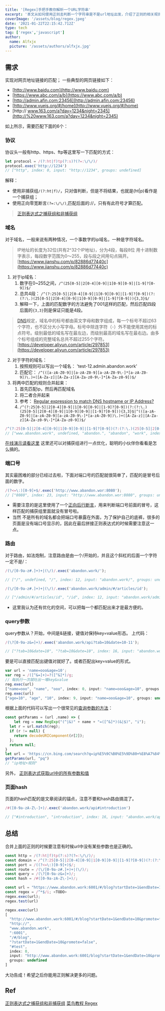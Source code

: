 ```yaml
---
title: '[Regex]手把手教你解析一个URL字符串'
excerpt: '本文从如何使用正则去判断一个字符串是不是url地址出发，介绍了正则的相关规则与技巧'
coverImage: '/assets/blog/regex.jpeg'
date: '2021-01-22T22:15:42.712Z'
type: tech
tag: ['regex','javascript']
author:
  name: Alfxjx
  picture: '/assets/authors/alfxjx.jpg'
---
```


## 需求
实现对网页地址链接的匹配；
一些典型的网页链接如下：

- [http://www.baidu.com](http://www.baidu.com)
- [https://www.abc.com/a/b](https://www.abc.com/a/b)
- [http://admin.afin.com:23456](http://admin.afin.com:23456)
- [http://www.vuejs.org/#/home](http://www.vuejs.org/#/home)
- [http:// www.163.com/a?day=1234&night=2345](http://%20www.163.com/a?day=1234&night=2345)

如上所示，需要匹配下面的6个：
### 协议
协议头一般有http、https、ftp等这里写一下匹配的方式：
```javascript
let protocol = /(?:ht|f)tp(?:s)?(?=:\/\/)/
protocol.exec('http://1234')
// ["http", index: 0, input: "http://1234", groups: undefined]
```
解释：

- 使用非捕获组`/(?:ht|f)/`，只对值判断，但是不将结果，也就是(ht|p)看作是一个捕获组；
- 使用正向零宽断言`(?=:\/\/)`,匹配后面的://，只有有此符号才算匹配。
> [正则表达式之捕获组和非捕获组](https://www.jianshu.com/p/2547f0e3e809)

### 域名
对于域名，一般来说有两种情况，一个事数字的ip域名，一种是字符域名。
> IP地址的长度为32位(共有2^32个IP地址)，分为4段，每段8位
> 用十进制数字表示，每段数字范围为0～255，段与段之间用句点隔开。
> [https://www.jianshu.com/p/82886d77440c](https://www.jianshu.com/p/82886d77440c)

1. 对于ip域名：
   1. 数字在0~255之间，`/^(25[0-5]|2[0-4][0-9]|1[0-9][0-9]|[1-9]?[0-9])$/`
   1. 总共4段： `/^(?:25[0-5]|2[0-4][0-9]|1[0-9][0-9]|[1-9]?[0-9])(?:(?:\.)(25[0-5]|2[0-4][0-9]|1[0-9][0-9]|[1-9]?[0-9])){3,3}$/`
   1. 解释一下，上面的匹配数字的方法避免了001这样的匹配，然后匹配四段后面的`{3,3}`则是保证只能是4段。
> [DNS](http://baike.baidu.com/view/22276.htm)规定，域名中的标号都由英文字母和数字组成，每一个标号不超过63个字符，也不区分大小写字母。标号中除连字符（-）外不能使用其他的标点符号。级别最低的域名写在最左边，而级别最高的域名写在最右边。由多个标号组成的完整域名总共不超过255个字符。
> [https://developer.aliyun.com/article/297853](https://developer.aliyun.com/article/297853)

2. 对于字符的域名：
   1. 按照规则可以写出一个域名： 'test-12.admin.abandon.work'
   1. 匹配它： `/^(([a-zA-Z0-9]|[a-zA-Z0-9][a-zA-Z0-9\-]*[a-zA-Z0-9])\.)+([A-Za-z]|[A-Za-z][A-Za-z0-9\-]*[A-Za-z0-9])$/`
3. 将两中匹配的规则合并起来：
   1. 首先匹配ip，然后再匹配域名
   1. 将二者合并起来
   1. 参考： [Regular expression to match DNS hostname or IP Address?](https://stackoverflow.com/questions/106179/regular-expression-to-match-dns-hostname-or-ip-address)
   1. `/^(?:25[0-5]|2[0-4][0-9]|1[0-9][0-9]|[1-9]?[0-9])(?:(?:\.)(25[0-5]|2[0-4][0-9]|1[0-9][0-9]|[1-9]?[0-9])){3,3}$|^(([a-zA-Z0-9]|[a-zA-Z0-9][a-zA-Z0-9\-]*[a-zA-Z0-9])\.)+([A-Za-z]|[A-Za-z][A-Za-z0-9\-]*[A-Za-z0-9])$/`
```javascript
/^(?:25[0-5]|2[0-4][0-9]|1[0-9][0-9]|[1-9]?[0-9])(?:(?:\.)(25[0-5]|2[0-4][0-9]|1[0-9][0-9]|[1-9]?[0-9])){3,3}$|^(([a-zA-Z0-9]|[a-zA-Z0-9][a-zA-Z0-9\-]*[a-zA-Z0-9])\.)+([A-Za-z]|[A-Za-z][A-Za-z0-9\-]*[A-Za-z0-9])$/.exec("www.abandon.work");
// ["www.abandon.work", undefined, "abandon.", "abandon", "work", index: 0, input: "www.abandon.work", groups: undefined]
```
[在线演示请看这里](https://regexr.com/5gu8v)
这里还可以对捕获组进行一点优化，聪明的小伙伴你看看是怎么搞的。
### 端口号
其实最困难的部分已经过去啦，下面对端口号的匹配就很简单了，匹配的是冒号后面的数字。
```javascript
/(?<=\:)[0-9]+$/.exec('http://www.abandon.wor:8080');
// ["8080", index: 23, input: "http://www.abandon.wor:8080", groups: undefined]
```

- 需要注意的是这里使用了一个[正向后行断言](https://www.runoob.com/w3cnote/reg-lookahead-lookbehind.html)，用来判断端口号前面的冒号，这样匹配的捕获组里面就没有冒号啦。
- 当然 不是所有的域名都会把端口号暴露在外面，为了保护自己的底裤，很多的页面是没有端口号显示的，因此在最后拼接正则表达式的时候需要注意这一点。
### 路由
对于路由，如法炮制，注意路由是由一个/开始的，并且这个斜杠的后面一个字符一定不是/：
```javascript
/(\/[0-9a-z#.]+)+|(\/)/.exec('abandon.work/');

// ["/", undefined, "/", index: 12, input: "abandon.work/", groups: undefined]

/(\/[0-9a-z#.]+)+|(\/)/.exec('abandon.work/admin/#/articles/id');

// ["/admin/#/articles/id", "/id", index: 12, input: "abandon.work/admin/#/articles/id", groups: undefined]
```

- 这里我认为还有优化的空间，可以把每一个都匹配出来才是最方便的。**<TODO>**
### query参数
query参数从？开始，中间是&链接，键值对保持key=value形态。
上代码：
```javascript
/(\?[0-9a-z&=]+)/.exec('abandon.work/api?tab=10&date=10-11');

// ["?tab=10&date=10", "?tab=10&date=10", index: 16, input: "abandon.work/api?tab=10&date=10-11", groups: undefined]
```
要是可以直接匹配出键值对就好了。或者匹配出key=value的形式。
```javascript
var url = 'name=ooo&age=10';
var reg = /([^&=]+)=?([^&]*)/g;
// 每执行一次就吐出一堆key&value
reg.exec(url)
["name=ooo", "name", "ooo", index: 0, input: "name=ooo&age=10", groups: undefined]
reg.exec(url)
["age=10", "age", "10", index: 9, input: "name=ooo&age=10", groups: undefined]
```
根据上面的代码可以写出一个很常见的[查询参数的方法](https://www.jianshu.com/p/708c915fb905)：
```javascript
const getParams = (url ,name) => {
	let reg = new RegExp("(^|&)" + name + "=([^&]*)(&|$)", "i");
  let r = url.match(reg);
  if (r != null) {
    return decodeURIComponent(r[2]);
  };
  return null;
}
let url = 'https://cn.bing.com/search?q=ip%E5%9C%B0%E5%9D%80+%E8%A7%84%E5%88%99&qs=n&form=QBRE&sp=-1&pq=ip%E5%9C%B0%E5%9D%80+%E8%A7%84%E5%88%99&sc=1-7&sk=&cvid=FC57C982563B4F188629B32CAE541761';
getParams(url, "pq")
// "ip地址+规则"
```
另外， [正则表达式获取url中的所有参数和值](https://www.cnblogs.com/fengshuzi/p/3378957.html)
### 页面hash
页面的hash匹配的是文章阅读的锚点，注意不要和hash路由搞混了。
```javascript
/#([0-9a-zA-Z\-]+)/.exec('abandon.work/api#introduction')

// ["#introduction", "introduction", index: 16, input: "abandon.work/api#introduction", groups: undefined]
```


## 总结
合并上面的正则的时候要注意有时候url中没有某些参数也是正确的。
```javascript
const http = /(?:ht|f)tp(?:s)?(?=:\/\/)/;
const domain = /^(?:25[0-5]|2[0-4][0-9]|1[0-9][0-9]|[1-9]?[0-9])(?:(?:\.)(25[0-5]|2[0-4][0-9]|1[0-9][0-9]|[1-9]?[0-9])){3,3}$|^(([a-zA-Z0-9]|[a-zA-Z0-9][a-zA-Z0-9\-]*[a-zA-Z0-9])\.)+([A-Za-z]|[A-Za-z][A-Za-z0-9\-]*[A-Za-z0-9])$/;
const port = /((?<=\:)[0-9]+)$/;
const route = /(\/[0-9a-z#.]+)+|(\/)/;
const query = /(\?[0-9a-z&=]+)/;
const hash = /#([0-9a-zA-Z\-]+)/;

const url = "https://www.abandon.work:6001/#/blog?startDate=1&endDate=10&promote=false#test";
const regex = /^*$/i; <TODO>
regex.exec(url);
regex.test(url)
```
```javascript
regex.exec(url)
[
  "http://www.abandon.work:6001/#/blog?startDate=1&endDate=10&promote=false#test",
  "http://",
  "www.abandon.work",
  ":6001",
  "/#/blog",
  "?startDate=1&endDate=10&promote=false",
  "#test",
  index: 0,
  input: "http://www.abandon.work:6001/blog?startDate=1&endDate=10&promote=false#test",
  groups: undefined
]
```
大功告成！希望之后你能用正则解决更多的问题。
## Ref
[正则表达式之捕获组和非捕获组](https://www.jianshu.com/p/2547f0e3e809)
[菜鸟教程 Regex](https://www.runoob.com/jsref/jsref-obj-regexp.html)
